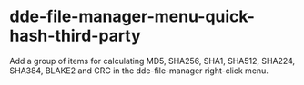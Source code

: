 # dde-file-manager-menu-quick-hash-third-party

Add a group of items for calculating MD5, SHA256, SHA1, 
SHA512, SHA224, SHA384, BLAKE2 and CRC in the dde-file-manager right-click menu.


